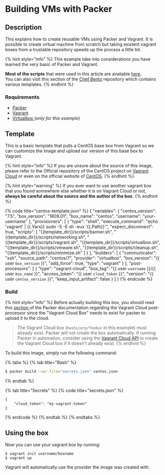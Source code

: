# Building VMs with Packer

## Description

This explains how to create reusable VMs using Packer and Vagrant. It is possible to create virtual machine from scratch but taking existent vagrant boxes from a trustable repository speeds up the process a little bit.

{% hint style="info" %}
This example take into considerations you have learned the very basic of Packer and Vagrant.

**Most of the scripts** that were used in this article are available [here](https://github.com/chef/bento/tree/master/packer_templates/_common).  
You can also visit this section of the [Chef Bento](https://github.com/chef/bento/tree/master/packer_templates) repository which contains various templates.
{% endhint %}

### Requirements

* [Packer](https://www.packer.io/)
* [Vagrant](https://www.vagrantup.com/)
* [Virtualbox ](https://www.virtualbox.org/wiki/Downloads)\(_only for this example_\)

## Template

This is a basic template that pulls a CentOS base box from Vagrant so we can customize the image and upload our version of this base box to Vagrant.

{% hint style="info" %}
If you are unsure about the source of this image, please refer to the Official repository of the CentOS project on [Vagrant Cloud](https://app.vagrantup.com/centos/boxes/7) or even on the official website of [CentOS](https://www.centos.org/download/).
{% endhint %}

{% hint style="warning" %}
If you ever want to use another vagrant box that you found somewhere else whether it is on Vagrant Cloud or not, **always be careful about the source and the author of the box.**
{% endhint %}

{% code title="centos-template.json" %}
    {
      "variables": {
        "centos_version": "7.5",
        "box_version": "1809.01",
        "box_name": "centos",
        "username": "your-username"
      },
      "provisioners": [
        {
          "type": "shell",
          "execute_command": "echo 'vagrant' | {{.Vars}} sudo -S -E sh -eux '{{.Path}}'",
          "expect_disconnect": true,
          "scripts": [
            "{{template_dir}}/scripts/banner.sh",
            "{{template_dir}}/scripts/networking.sh",
            "{{template_dir}}/scripts/vagrant.sh",
            "{{template_dir}}/scripts/virtualbox.sh",
            "{{template_dir}}/scripts/vmware.sh",
            "{{template_dir}}/scripts/cleanup.sh",
            "{{template_dir}}/scripts/minimize.sh"
          ]
        }
      ],
      "builders": [
        {
          "communicator": "ssh",
          "source_path": "centos/7",
          "provider": "virtualbox",
          "box_version": "{{ user `box_version` }}",
          "add_force": true,
          "type": "vagrant"
        }
      ],
      "post-processors": [
        {
          "type": "vagrant-cloud",
          "box_tag": "{{ user `username` }}/{{ user `box_name` }}",
          "access_token": "{{ user `cloud_token` }}",
          "version": "{{ user `centos_version` }}",
          "keep_input_artifact": false
        }
      ]
    }
{% endcode %}

### Build

{% hint style="info" %}
Before actually building this box, you should read this [section ](https://www.packer.io/docs/post-processors/vagrant-cloud#workflow)of the Packer documentation regarding the Vagrant Cloud post-processor since the "Vagrant Cloud Box" needs to exist for packer to upload it to the cloud.

> The Vagrant Cloud box \(`hashicorp/foobar` in this example\) must already exist. Packer will not create the box automatically. If running Packer in automation, consider using the [Vagrant Cloud API](https://www.vagrantup.com/docs/vagrant-cloud/api.html) to create the Vagrant Cloud box if it doesn't already exist.
{% endhint %}

To build this image, simply run the following command:

{% tabs %}
{% tab title="Bash" %}
```bash
$ packer build -var-file="secrets.json" centos.json
```
{% endtab %}

{% tab title="Secrets" %}
{% code title="secrets.json" %}
```
{
    "cloud_token": "my-vagrant-token"
}
```
{% endcode %}
{% endtab %}
{% endtabs %}

## Using the box

Now you can use your vagrant box by running:

```text
$ vagrant init username/boxname
$ vagrant up
```

Vagrant will automatically use the provider the image was created with.

